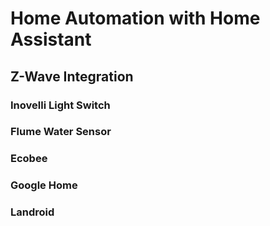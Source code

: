 # Home Automation with Home Assistant

## Z-Wave Integration

### 	Inovelli Light Switch
### 	Flume Water Sensor
### 	Ecobee
### 	Google Home
### 	Landroid
